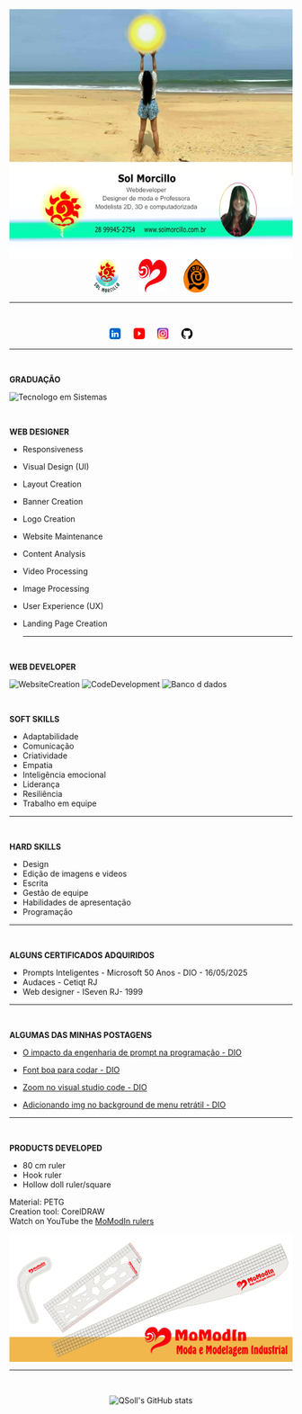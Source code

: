 <img align="center" src="cartao1.jpg">

<div align="center">
  <a href="https://solmorcillo.com.br" title="Website Sol Morcillo" target="_blank"><img src="logotipoSM_SM.png" width="50" height="60"></a> &nbsp; &ensp; &nbsp; <a href="https://solmorcillo.com.br/momodin.html" title="Website MoModIn" target="_blank"><img src="logoMomodin.fw.png" width="50" height=60"></a> &nbsp; &ensp; &nbsp; <a href="https://solmorcillo.com.br/ioubi.html" title="Website iOUBi" target="_blank"><img src="logotipo_ioubi.fw.png" width="45" height="60"></a>

</div>

---
<br>

<div align="center">
  
  <a href="https://www.linkedin.com/in/solmorcillo/" target="_blank" ><img src="logo_linkedin.jpg" width="20" height="20"></a> &nbsp; &ensp; <a href="https://www.youtube.com/@SolMorcillo" target="_blank"><img src="logo_youtube.png" alt="texto" width="20" height="20"></a> &nbsp; &ensp; <a href="https://www.instagram.com/sol_morcillo/" target="_blank"><img src="logo_instagram.png" alt="texto" width="20" height="20"></a>
&nbsp; &ensp; <a href="https://www.github.com/QSoll/" target="_blank" ><img src="logo_github.jpg" alt="Ir para Linkedim" width="20" height="20"></a>
<div>

---
<br>

<div align="left">
  
**GRADUAÇÃO**

![Tecnologo em Sistemas](https://img.shields.io/badge/Tecnologo&nbsp;em&nbsp;Sistemas&nbsp;de&nbsp;Informação&nbsp;.&nbsp;Estacio&nbsp;.&nbsp;2019-EAB300?style=for-the-badge&logo=Tecnologo&logoColor=white)

<br>
  
  **WEB DESIGNER**
  
  * Responsiveness
  * Visual Design (UI)
  * Layout Creation
  * Banner Creation
  * Logo Creation
  * Website Maintenance
  * Content Analysis
  * Video Processing
  * Image Processing
  * User Experience (UX)
  * Landing Page Creation

    ---
    <br>
  
  **WEB DEVELOPER**

![WebsiteCreation](https://img.shields.io/badge/Website&nbsp;Creation-FF5722?style=for-the-badge&logo=Websitecreation&logoColor=white)
![CodeDevelopment](https://img.shields.io/badge/Code&nbsp;Development-2962FF?style=for-the-badge&logo=Code&nbsp;Development&logoColor=white)
![Banco&nbsp;d&nbsp;dados](https://img.shields.io/badge/Banco&nbsp;d&nbsp;dados-0AC18E?style=for-the-badge&logo=Banco&nbsp;d&nbsp;dados&logoColor=white)

<br>

**SOFT SKILLS**

 * Adaptabilidade
 * Comunicação
 * Criatividade
 * Empatia
 * Inteligência emocional
 * Liderança
 * Resiliência
 * Trabalho em equipe

---
<br>

**HARD SKILLS**

 * Design
 * Edição de imagens e videos
 * Escrita
 * Gestão de equipe
 * Habilidades de apresentação
 * Programação

 ---
<br>

**ALGUNS CERTIFICADOS ADQUIRIDOS**

* Prompts Inteligentes - Microsoft 50 Anos - DIO - 16/05/2025
* Audaces - Cetiqt RJ
* Web designer - ISeven RJ- 1999

---
<br>

**ALGUMAS DAS MINHAS POSTAGENS**

 * <a href="https://web.dio.me/articles/o-impacto-da-engenharia-de-prompt-na-programacao-8b628b1ca1fc?back=/articles ">O impacto da engenharia de prompt na programação - DIO </a>

 * <a href="https://web.dio.me/articles/font-boa-para-codar?back=/articles" >Font boa para codar - DIO </a>

 * <a href="https://web.dio.me/articles/zoom-no-visual-studio-code?back=/articles" >Zoom no visual studio code - DIO </a>

 * <a href="https://web.dio.me/articles/adicionando-img-no-background-de-menu-retratil?back=/articles">Adicionando img no background de menu retrátil - DIO </a>

</div>

---
<br>

<div align="left">
  
**PRODUCTS DEVELOPED**

* 80 cm ruler
* Hook ruler
* Hollow doll ruler/square

Material: PETG <br>
Creation tool: CorelDRAW <br>
Watch on YouTube the <a href="https://youtu.be/VmiQWrJMKYA?si=CLvEnXqrqiBRzNRV" target="_blank" > MoModIn rulers</a>
                            
</div>

<img align="center" src="banner1.png">

---
<br>


![QSoll's GitHub stats](https://github-readme-stats.vercel.app/api?username=QSoll&show_icons=true&theme=radical)






